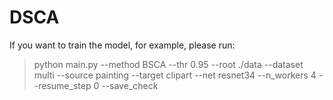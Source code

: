 # DSCA
If you want to train the model, for example, please run:
> python main.py --method BSCA --thr 0.95 --root ./data --dataset multi --source painting --target clipart  --net resnet34 --n_workers 4 --resume_step 0 --save_check


